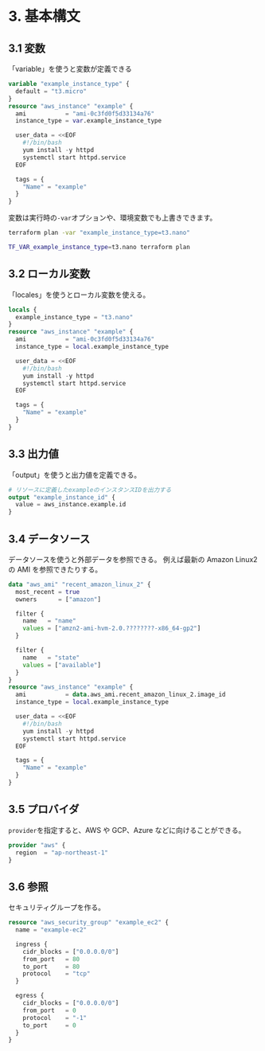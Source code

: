 # 3. 基本構文

## 3.1 変数

「variable」を使うと変数が定義できる

```tf
variable "example_instance_type" {
  default = "t3.micro"
}
resource "aws_instance" "example" {
  ami           = "ami-0c3fd0f5d33134a76"
  instance_type = var.example_instance_type

  user_data = <<EOF
    #!/bin/bash
    yum install -y httpd
    systemctl start httpd.service
  EOF

  tags = {
    "Name" = "example"
  }
}

```

変数は実行時の`-var`オプションや、環境変数でも上書きできます。

```bash
terraform plan -var "example_instance_type=t3.nano"
```

```bash
TF_VAR_example_instance_type=t3.nano terraform plan
```

## 3.2 ローカル変数

「locales」を使うとローカル変数を使える。

```tf
locals {
  example_instance_type = "t3.nano"
}
resource "aws_instance" "example" {
  ami           = "ami-0c3fd0f5d33134a76"
  instance_type = local.example_instance_type

  user_data = <<EOF
    #!/bin/bash
    yum install -y httpd
    systemctl start httpd.service
  EOF

  tags = {
    "Name" = "example"
  }
}
```

## 3.3 出力値

「output」を使うと出力値を定義できる。

```tf
# リソースに定義したexampleのインスタンスIDを出力する
output "example_instance_id" {
  value = aws_instance.example.id
}

```

## 3.4 データソース

データソースを使うと外部データを参照できる。
例えば最新の Amazon Linux2 の AMI を参照できたりする。

```tf
data "aws_ami" "recent_amazon_linux_2" {
  most_recent = true
  owners      = ["amazon"]

  filter {
    name   = "name"
    values = ["amzn2-ami-hvm-2.0.????????-x86_64-gp2"]
  }

  filter {
    name   = "state"
    values = ["available"]
  }
}
resource "aws_instance" "example" {
  ami           = data.aws_ami.recent_amazon_linux_2.image_id
  instance_type = local.example_instance_type

  user_data = <<EOF
    #!/bin/bash
    yum install -y httpd
    systemctl start httpd.service
  EOF

  tags = {
    "Name" = "example"
  }
}
```

## 3.5 プロバイダ

`provider`を指定すると、AWS や GCP、Azure などに向けることができる。

```tf
provider "aws" {
  region  = "ap-northeast-1"
}
```

## 3.6 参照

セキュリティグループを作る。

```tf
resource "aws_security_group" "example_ec2" {
  name = "example-ec2"

  ingress {
    cidr_blocks = ["0.0.0.0/0"]
    from_port   = 80
    to_port     = 80
    protocol    = "tcp"
  }

  egress {
    cidr_blocks = ["0.0.0.0/0"]
    from_port   = 0
    protocol    = "-1"
    to_port     = 0
  }
}
```
